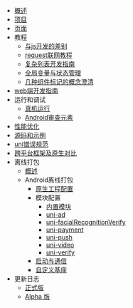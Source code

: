 * [概述](README.md)
* [项目](project.md)
* [页面](page.md)
* 教程
  * [与js开发的差别](tutorial/codegap.md)
  * [request联网教程](tutorial/request.md)
  * [复杂列表开发指南](tutorial/stickynestlist.md)
  * [全局变量与状态管理](tutorial/store.md)
  * [几种组件标记的概念澄清](tutorial/idref.md)
* [web端开发指南](web/README.md)
* 运行和调试
  * [真机运行](https://uniapp.dcloud.net.cn/tutorial/run/run-app.html)
  * [Android审查元素](debug/android-inspector.md)
* [性能优化](performance.md)
* [源码和示例](sample.md)
* [uni错误规范](https://uniapp.dcloud.net.cn/tutorial/err-spec.html)
* [跨平台框架及原生对比](select.md)
* 离线打包
  * [概述](native/README.md)
  * Android离线打包
    * [原生工程配置](native/use/android.md)
    * 模块配置
      * [内置模块](native/modules/android/others.md)
      * [uni-ad](native/modules/android/uni-ad.md)
      * [uni-facialRecognitionVerify](native/modules/android/uni-facialRecognitionVerify.md)
      * [uni-payment](native/modules/android/uni-payment.md)
      * [uni-push](native/modules/android/uni-push.md)
	  * [uni-video](native/modules/android/uni-video.md)
      * [uni-verify](native/modules/android/uni-verify.md)
    * [启动与通信](native/use/androidcomm.md)
    * [自定义基座](native/debug/android.md)
    <!-- * [SDK下载](native/download/android.md) -->  
* 更新日志
  * [正式版](release.md)
  * [Alpha 版](release-note-alpha.md)
